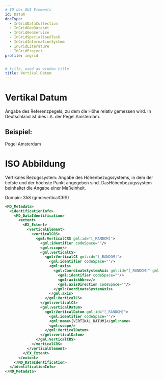 ```yaml
---
# ID des GUI Elements
id: Datum
docType:
  - InGridDataCollection
  - InGridGeoDataset
  - InGridGeoService
  - InGridSpecialisedTask
  - InGridInformationSystem
  - InGridLiterature
  - InGridProject
profile: ingrid


# title, used as window title
title: Vertikal Datum
---
```


# Vertikal Datum

Angabe des Referenzpegels, zu dem die Höhe relativ gemessen wird. In Deutschland ist dies i.A. der Pegel Amsterdam.

## Beispiel:

Pegel Amsterdam

# ISO Abbildung

Vertikales Bezugssystem: Angabe des Höhenbezugssystems, in dem der tiefste und der höchste Punkt angegeben sind. DasHöhenbezugssystem beinhaltet die Angabe einer Maßeinheit.

Domain: 358 (gmd:verticalCRS)


```XML
<MD_Metadata>
  <identificationInfo>
    <MD_DataIdentification>
      <extent>
        <EX_Extent>
          <verticalElement>
            <verticalCRS>
              <gml:VerticalCRS gml:id="[_RANDOM]">
                <gml:identifier codeSpace=""/>
                <gml:scope/>
                <gml:verticalCS>
                  <gml:VerticalCS gml:id="[_RANDOM]">
                    <gml:identifier codeSpace=""/>
                    <gml:axis>
                      <gml:CoordinateSystemAxis gml:id="[_RANDOM]" gml:uom="[HOEHE_MASSEINHEIT]">
                        <gml:identifier codeSpace=""/>
                        <gml:axisAbbrev/>
                        <gml:axisDirection codeSpace=""/>
                      </gml:CoordinateSystemAxis>
                    </gml:axis>
                  </gml:VerticalCS>
                </gml:verticalCS>
                <gml:verticalDatum>
                  <gml:VerticalDatum gml:id="[_RANDOM]">
                    <gml:identifier codeSpace=""/>
                    <gml:name>[VERTIKAL_DATUM]</gml:name>
                    <gml:scope/>
                  </gml:VerticalDatum>
                </gml:verticalDatum>
              </gml:VerticalCRS>
            </verticalCRS>
          </verticalElement>
        </EX_Extent>
      </extent>
    </MD_DataIdentification>
  </identificationInfo>
</MD_Metadata>
```
